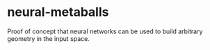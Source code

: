 # neural-metaballs
 
Proof of concept that neural networks can be used to build arbitrary geometry in the input space.